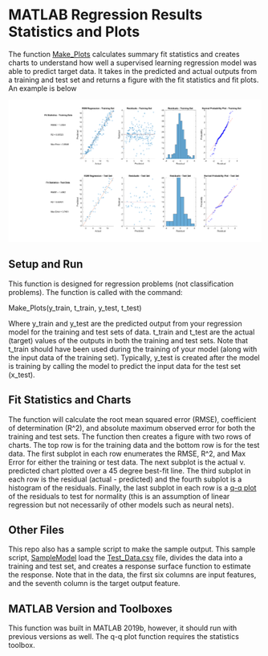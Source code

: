 # MATLAB Regression Results Statistics and Plots

The function [Make_Plots](Make_Plots.m) calculates summary fit statistics and creates charts to understand how well a supervised learning regression model was able to predict target data. It takes in the predicted and actual outputs from a training and test set and returns a figure with the fit statistics and fit plots. An example is below

![Sample_Results](/Images/Regression_Fit_Charts.png)

## Setup and Run

This function is designed for regression problems (not classification problems). The function is called with the command:

Make_Plots(y_train, t_train, y_test, t_test)

Where y_train and y_test are the predicted output from your regression model for the training and test sets of data. t_train and t_test are the actual (target) values of the outputs in both the training and test sets. Note that t_train should have been used during the training of your model (along with the input data of the training set). Typically, y_test is created after the model is training by calling the model to predict the input data for the test set (x_test).

## Fit Statistics and Charts

The function will calculate the root mean squared error (RMSE), coefficient of determination (R^2), and absolute maximum observed error for both the training and test sets. The function then creates a figure with two rows of charts. The top row is for the training data and the bottom row is for the test data. The first subplot in each row enumerates the RMSE, R^2, and Max Error for either the training or test data. The next subplot is the actual v. predicted chart plotted over a 45 degree best-fit line. The third subplot in each row is the residual (actual - predicted) and the fourth subplot is a histogram of the residuals. Finally, the last subplot in each row is a [q-q plot](https://www.mathworks.com/help/stats/qqplot.html) of the residuals to test for normality (this is an assumption of linear regression but not necessarily of other models such as neural nets).

## Other Files

This repo also has a sample script to make the sample output. This sample script, [SampleModel](SampleModel.m) load the [Test_Data.csv](Data/Test_Data.csv) file, divides the data into a training and test set, and creates a response surface function to estimate the response. Note that in the data, the first six columns are input features, and the seventh column is the target output feature.

## MATLAB Version and Toolboxes

This function was built in MATLAB 2019b, however, it should run with previous versions as well. The q-q plot function requires the statistics toolbox.
